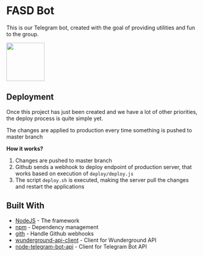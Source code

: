 # FASD Bot

This is our Telegram bot, created with the goal of providing utilities and fun to the group.

<img src="https://image.ibb.co/f24syR/3ca6c26c_e812_4e24_b3f6_bd279a2e0cd4.jpg" width="100"/>

## Deployment

Once this project has just been created and we have a lot of other priorities, the deploy process is quite simple yet.

The changes are applied to production every time something is pushed to master branch

**How it works?**

1. Changes are pushed to master branch
2. Github sends a webhook to deploy endpoint of production server, that works based on execution of `deploy/deploy.js`
3. The script `deploy.sh` is executed, making the server pull the changes and restart the  applications

## Built With

* [NodeJS](https://nodejs.org) - The framework
* [npm](www.npmjs.com) - Dependency management
* [gith](https://github.com/danheberden/gith) - Handle Github webhooks
* [wunderground-api-client](https://github.com/lukewendling/wunderground-api-client) - Client for Wunderground API
* [node-telegram-bot-api](https://github.com/yagop/node-telegram-bot-api) - Client for Telegram Bot API
